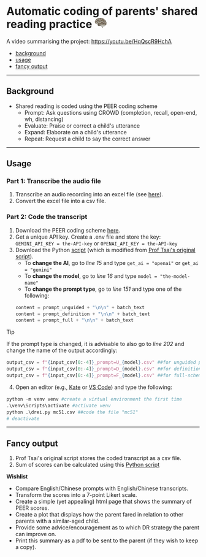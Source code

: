 # Automatic coding of parents' shared reading practice <img src="https://github.com/smy1/swlab/blob/main/script/swlogo.jpg" width=auto height="27">
A video summarising the project: https://youtu.be/HqQscR9HchA  
- [background](#background)
- [usage](#usage)
- [fancy output](#fancy-output)

---

## Background
- Shared reading is coded using the PEER coding scheme
  - Prompt: Ask questions using CROWD (completion, recall, open-end, wh, distancing)
  - Evaluate: Praise or correct a child's utterance
  - Expand: Elaborate on a child's utterance
  - Repeat: Request a child to say the correct answer

---

## Usage
### Part 1: Transcribe the audio file
1. Transcribe an audio recording into an excel file (see [here](https://github.com/smy1/swlab/blob/main/script/audio2xlsx.ipynb)).
2. Convert the excel file into a csv file.

### Part 2: Code the transcript
1. Download the PEER coding scheme [here](./peer.docx).
2. Get a unique API key. Create a .env file and store the key: `GEMINI_API_KEY = the-API-key` or `OPENAI_API_KEY = the-API-key`
3. Download the Python [script](./drei.py) (which is modified from [Prof Tsai's original script](https://github.com/peculab/autogen_project/blob/main/DRai/DRai.py)).
   - To **change the AI**, go to _line 15_ and type `get_ai = "openai"` or `get_ai = "gemini"`
   - To **change the model**, go to _line 16_ and type `model = "the-model-name"`
   - To **change the prompt type**, go to _line 151_ and type one of the following:
    ```python
    content = prompt_unguided + "\n\n" + batch_text
    content = prompt_definition + "\n\n" + batch_text
    content = prompt_full + "\n\n" + batch_text
    ```
>[!TIP]
>If the prompt type is changed, it is advisable to also go to _line 202_ and change the name of the output accordingly:
>```python
>output_csv = f"{input_csv[0:-4]}_prompt=U_{model}.csv" ##for unguided prompts
>output_csv = f"{input_csv[0:-4]}_prompt=D_{model}.csv" ##for definition-provided prompts
>output_csv = f"{input_csv[0:-4]}_prompt=F_{model}.csv" ##for full-scheme prompts
>```
4. Open an editor (e.g., [Kate](https://kate-editor.org/) or [VS Code](https://code.visualstudio.com/)) and type the following:
```python
python -m venv venv #create a virtual environment the first time
.\venv\Scripts\activate #activate venv
python .\drei.py mc51.csv ##code the file "mc51"
# deactivate
```

---

## Fancy output
1. Prof Tsai's original script stores the coded transcript as a csv file.
2. Sum of scores can be calculated using this [Python script](./summary.py)

__Wishlist__
- Compare English/Chinese prompts with English/Chinese transcripts.
- Transform the scores into a 7-point Likert scale.
- Create a simple (yet appealing) html page that shows the summary of PEER scores.
- Create a plot that displays how the parent fared in relation to other parents with a similar-aged child.
- Provide some advice/encouragement as to which DR strategy the parent can improve on.
- Print this summary as a pdf to be sent to the parent (if they wish to keep a copy).
